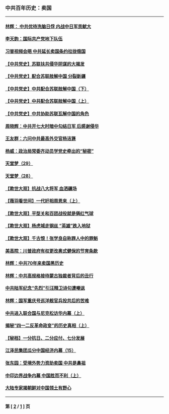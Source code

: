 ### 中共百年历史：卖国
---
#### [林辉： 中共优待洗脑日俘 内战中日军贡献大](../../pages/nf1176117/n13624644.md?07140430) 
#### [李天韵：国际共产党地下队伍](../../pages/nf1176117/n13611808.md?07140430) 
#### [习普视频会晤 中共延长卖国条约拉拢俄国](../../pages/nf1176117/n13060971.md?07140430) 
#### [【中共党史】苏联扶共侵华阴谋的大揭发](../../pages/nf1176117/n13056050.md?07140430) 
#### [【中共党史】配合苏联肢解中国 分裂新疆](../../pages/nf1176117/n13040700.md?07140430) 
#### [【中共党史】中共配合苏联肢解中国（下）](../../pages/nf1176117/n13035660.md?07140430) 
#### [【中共党史】中共配合苏联肢解中国（上）](../../pages/nf1176117/n13030262.md?07140430) 
#### [【中共党史】中共协助苏联瓦解中国的角色](../../pages/nf1176117/n13018109.md?07140430) 
#### [周晓辉：中共开七大时暗中勾结日军 后感谢侵华](../../pages/nf1176117/n12921960.md?07140430) 
#### [王友群：六问中共最高外交官杨洁篪](../../pages/nf1176117/n12836495.md?07140430) 
#### [杨威：政治局常委齐动员学党史牵出的“秘密”](../../pages/nf1176117/n12764642.md?07140430) 
#### [天堂梦（29）](../../pages/nf1176117/n12408465.md?07140430) 
#### [天堂梦（28）](../../pages/nf1176117/n12408309.md?07140430) 
#### [【欺世大观】抗战八大将军 血洒疆场](../../pages/nf1176117/n12357044.md?07140430) 
#### [【薇羽看世间】一代奸相周恩来（上）](../../pages/nf1176117/n12401109.md?07140430) 
#### [【欺世大观】平型关和百团战役就是俩红气球](../../pages/nf1176117/n12359157.md?07140430) 
#### [【欺世大观】杨虎城走钢丝 “英雄”跌入地狱](../../pages/nf1176117/n12358840.md?07140430) 
#### [【欺世大观】千古恨！张学良自称罪人中的罪魁](../../pages/nf1176117/n12358629.md?07140430) 
#### [美高院：川普政府有权更改奥式健保的节育条款](../../pages/nf1176117/n12242171.md?07140430) 
#### [林辉：中共70年来卖国黑历史](../../pages/nf1176117/n11552181.md?07140430) 
#### [林辉：中共高规格接待蒙古独裁者背后的丑行](../../pages/nf1176117/n11225005.md?07140430) 
#### [中共陆军纪念“先烈”引汪精卫诗句遭嘲讽](../../pages/nf1176117/n11153345.md?07140430) 
#### [林辉：国军重庆号巡洋舰官兵投共后的苦难](../../pages/nf1176117/n10997801.md?07140430) 
#### [中共进入联合国与尼克松访华内幕（上）](../../pages/nf1176117/n10138788.md?07140430) 
#### [揭秘“四一二反革命政变”的历史真相（上）](../../pages/nf1176117/n9996650.md?07140430) 
#### [【秘档】一分抗日、二分应付、七分发展](../../pages/nf1176117/n9331484.md?07140430) 
#### [江泽民集团瓜分中国经济内幕（15）](../../pages/nf1176117/n9268584.md?07140430) 
#### [张东园：受境外势力资助卖国 中共是鼻祖](../../pages/nf1176117/n9272480.md?07140430) 
#### [中印边界战争内幕 中国胜而不利（上）](../../pages/nf1176117/n9252458.md?07140430) 
#### [大陆专家揭朝鲜对中国领土有野心](../../pages/nf1176117/n9074056.md?07140430) 

---
#### 第 [ [2](./2.md?07140430) / [1](./1.md?07140430) ] 页
